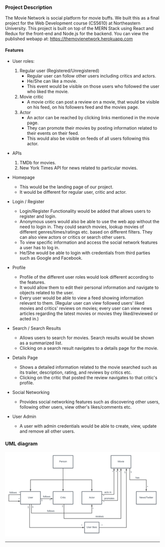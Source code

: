 ### Project Description

The Movie Network is social platform for movie buffs. We built this as a final project for the Web Development course (CS5610) at Northeastern University. This project is built on top of the MERN Stack using React and Redux for the front-end and Node.js for the backend. You can view the published webapp at: https://themovienetwork.herokuapp.com

#### Features 

  * User roles:
	1. Regular user (Registered/Unregistered)
		* Regular user can follow other users including critics and actors.
		* He/She can like a movie.
		* This event would be visible on those users who followed the user who liked the movie.
	2. Movie critic
		* A movie critic can post a review on a movie, that would be visible on his feed, on his followers feed and the movies page.
	3. Actor
		* An actor can be reached by clicking links mentioned in the movie page.
		* They can promote their movies by posting information related to their events on their feed.
		* This would also be visible on feeds of all users following this actor.
	
  * APIs
    1. TMDb for movies.
	2. New York Times API for news related to particular movies.
	
  * Homepage		
	* This would be the landing page of our project.
	* It would be different for regular user, critic and actor.
	
  * Login / Register
    * Login/Register Functionality would be added that allows users to register and login. 
    * Anonymous users would also be able to use the web app without the need to login in. They could search movies, lookup movies of different genres/times/ratings etc. based on different filters. They can also view actors or critics or search other users.
	* To view specific information and access the social network features a user has to log in.
    * He/She would be able to login with credentials from third parties such as Google and Facebook.
	
  * Profile
    * Profile of the different user roles would look different according to the features. 
	* It would allow them to edit their personal information and navigate to objects related to the user.
	* Every user would be able to view a feed showing information relevant to them. (Regular user can view followed users' liked movies and critics' reviews on movies; every user can view news articles regarding the latest movies or movies they liked/reviewed or acted in.) 	
	
  * Search / Search Results
    * Allows users to search for movies. Search results would be shown as a summarized list. 
    * Clicking on a search result navigates to a details page for the movie. 
	
  * Details Page
    * Shows a detailed information related to the movie searched such as its trailer, description, rating, and reviews by critics etc. 
    * Clicking on the critic that posted the review navigates to that critic's profile.
	
  * Social Networking
    * Provides social networking features such as discovering other users, following other users, view other's likes/comments etc.
	
  * User Admin 
    * A user with admin credentials would be able to create, view, update and remove all other users. 
	
### UML diagram
![](https://raw.githubusercontent.com/Aniruddha-Tapas/The-Movie-Network/master/Design/UML_class_diagram.png)	
	
<hr>	